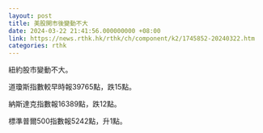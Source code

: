 ```yaml
---
layout: post
title: 美股開市後變動不大
date: 2024-03-22 21:41:56.000000000 +08:00
link: https://news.rthk.hk/rthk/ch/component/k2/1745852-20240322.htm
categories: rthk
---
```


紐約股市變動不大。

道瓊斯指數較早時報39765點，跌15點。

納斯達克指數報16389點，跌12點。

標準普爾500指數報5242點，升1點。
